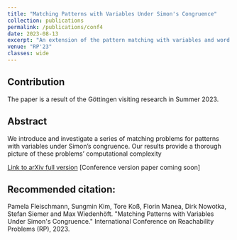```yaml
---
title: "Matching Patterns with Variables Under Simon's Congruence"
collection: publications
permalink: /publications/conf4
date: 2023-08-13
excerpt: "An extension of the pattern matching with variables and word equations problem under Simon's congruence."
venue: "RP'23"
classes: wide
---
```

## Contribution
The paper is a result of the Göttingen visiting research in Summer 2023.

## Abstract
We introduce and investigate a series of matching problems
for patterns with variables under Simon’s congruence. Our results provide a thorough picture of these problems’ computational complexity

[Link to arXiv full version](https://arxiv.org/abs/2308.08374)
[Conference version paper coming soon]

## Recommended citation:
Pamela Fleischmann, Sungmin Kim, Tore Koß, Florin Manea, Dirk Nowotka, Stefan Siemer and Max Wiedenhöft. "Matching Patterns with Variables Under Simon's Congruence." International Conference on Reachability Problems (RP), 2023.

